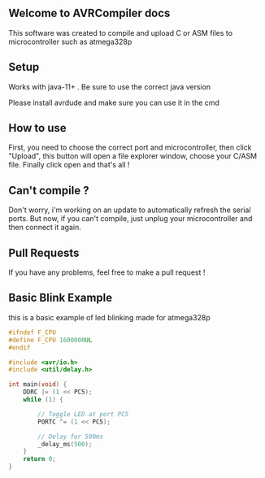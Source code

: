 ## Welcome to AVRCompiler docs

This software was created to compile and upload C or ASM files to microcontroller such as atmega328p

## Setup

Works with java-11+ . Be sure to use the correct java version

Please install avrdude and make sure you can use it in the cmd

## How to use

First, you need to choose the correct port and microcontroller, then click "Upload", this button will open a file explorer window, choose your C/ASM file. Finally click open and that's all !

## Can't compile ?

Don't worry, i'm working on an update to automatically refresh the serial ports. But now, if you can't compile, just unplug your microcontroller and then connect it again.

## Pull Requests

If you have any problems, feel free to make a pull request !

## Basic Blink Example

this is a basic example of led blinking made for atmega328p
```C
#ifndef F_CPU
#define F_CPU 1600000UL
#endif

#include <avr/io.h>
#include <util/delay.h>

int main(void) {
	DDRC |= (1 << PC5);
	while (1) {

		// Toggle LED at port PC5
		PORTC ^= (1 << PC5);

		// Delay for 500ms
		_delay_ms(500);
	}
	return 0;
}
```
